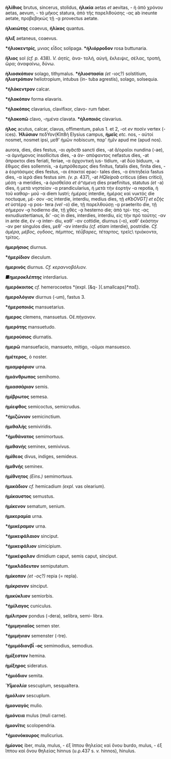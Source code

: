 **ἠλίθιος** brutus, sincerus, stolidus, **ἡλικία** aetas *et* aevitas, -
ἠ ἀπὸ χρόνου aetas, aevum, - τὸ μῆκος statura, ἀπὸ τῆς παρελθούσης -ας
ab ineunte aetate, προβεβηκὡς τῇ -ᾳ provectus aetate.

**ἡλικιώτης** coaevus, **ἡλίκος** quantus.

**ἡλιξ** aetaneus, coaevus.

**\*ἡλιοκεντρίς**, μνιας εἶδος solipaga. **\*ἡλιόρροδον** rosa
buttunaria.

**ἥλιος** sol *(cf. p.* 438). *V. άητίς,* ἀνα- τολή, αὐγή, ἔκλειψις,
σέλας, τροπή, ὥρα; ἀναφαίνω, δύνω.

**ἡλιοσκόπιον** solago, tithymalus. **\*ἡλιοστασία** *(et* -ιος?)
solstitium, **ἡλιοτρόπιον** heliotropium, intubus (in- tuba agrestis),
solago, solsequia.

**\*ἡλόκεντρον** calcar.

**\*ἡλοκόπον** forma elavaris.

**\*ἡλοκόπος** clavarius, clavifixor, clavo- rum faber.

**\*ἡλοκοπῶ** clavo, -ημένα clavata. **\*ἡλοποιός** clavarius.

**ἡλος** acutus, calcar, clavus, offimentum, palus 1. et 2, -ot *ev*
ποσίν vertex (-ices). **Ἡλύσιον** πεδΥον(Κἴπ8ἡ Elysius campus, **ἡμεῖς**
*etc.* nos, - αὐτοί nosmet, nosmet ipsi, μεθ' ἡμῶν nobiscum, παρ' ἠμῖν
apud me (apud nos).

aurora, dies, dies festus, -αι *aybctb* sancti dies, -at ἄ/οραῖοι
nundina (-ae), -α ἀμνήμονος insollicitus dies, -a ἀν- απόφαντος
nefastus dies, -at ἄπρακτοι dies feriati, feriae, -α ἀρχοντική ius-
tidium, -at δύο biduum, -a ἔθιμος dies sollemnis, -a ἐμπρόθεσμος dies
finitus, fatalis dies, finita dies, -a ἑορτάσιμος dies festus, -αι
ἐπακταί epac- tales dies, -α ἐπιτηδεία fastus dies, -α ἱερά dies
festus *sim. (v. p.* 437), -at *HQleipob* criticus (dies critici),
μέση -a meridies, -a ὁρισθεῖσα *et ά\^σμενη* dies praefinitus,
statutus *(et* -a) dies, ἡ μετὰ νηστείαν -α prandicularius, ἡ μετὰ τἡν
ἑορτὴν -α repotia, ἡ τοῦ καθαρ- μοῦ -α diem lustri; ἡμέρας interdie,
ἡμέρας καὶ νυκτός die noctuque, μέ- σον -ας interdie, interdiu, medius
dies, τῇ *eKbOVGT] et εζής et* ὑστέρᾳ -ᾳ pos- tera *(vel* -o) die, τῇ
παρελθούσῃ -ᾳ praeterito die, τῇ σήμερον -ᾳ hodierno die, τῇ χθὲς -ᾳ
hesterno die; ἀπὸ τρί- της -ας exnudiustertianus, δι' -ας in dies,
interdies, interdiu, εἰς τἡν πρὸ ταύτης -αν in ante die, έν -ᾳ inter-
diu, καθ' -αν cottidie, diurnus (-o), καθ' ἑκάστην -αν per singulos
dies, μεθ' -αν interdiu *(cf. etiam* interdie), postridie. *Cf. άμέρα,
μέβος, ογδοος, πέμπτος, τέΰβαρες, τέταρτος,* τρεῖς\\ τριάκοντα,
τρίτος.

**ἡμερήσιος** diurnus.

**\*ἡμερίδιον** dieculum.

**ἡμερινός** diurnus. *Cf. κεραννοβόλιον.*

***■ημεροκλέπτης*** interdiarius.

**ἡμερόκοιτος** *cf.* hemerocoetos *(expl. [&q- ]{.smallcaps}*παξ).

**ἡμερολόγιον** diurnus (-um), fastus 3.

**\*ἡμεροποιός** mansuetarius.

**ἡμερος** clemens, mansuetus. Οἔ.πήγανον.

**ἡμερότης** mansuetudo.

**ἡμερούσιος** diurnatis.

**ἡμερῶ** mansuefacio, mansueto, mitigo, -οῦμαι mansuesco.

**ἡμέτερος**, ὁ noster.

**ημιαμφόριον** urna.

**ἡμιάνθρωπος** semihomo.

**ἡμιασσάριον** semis.

**ἡμίβρωτος** semesa.

**ἡμίεφθος** semicoctus, semicrudus.

**\*ἡμιζώνιον** semicinctium.

**ἡμιθαλής** semiviridis.

**\*ἡμιθάνατος** semimortuus.

**ἡμιθανἡς** seminex, semivivus.

**ἡμίθεος** divus, indiges, semideus.

**ἡμιθνής** seminex.

**ἡμίθνητος** *(Eins.)* semimortuus.

**ἡμικάδιον** *cf.* hemicadium *(expl.* vas olearium).

**ἡμίκαυστος** semustus.

**ἡμίκενον** sematum, senium.

**ἡμικεραμία** urna.

**\*ἡμικέραμον** urna.

**\*ἡμικεφάλαιον** sinciput.

**\*ἡμικεφάλιον** simicipium.

**\*ἡμικέφαλον** dimidium caput, semis caput, sinciput.

**\*ἡμικλάδευτον** semiputatum.

**ἡμίκοπον** *(et -ος?)* repia (= repla).

**ἡμίκρανον** sinciput.

**ἡμικύκλιον** semiorbis.

**\*ἡμίλαγος** cuniculus.

**ἡμίλιτρον** pondus (-dera), selibra, semi- libra.

**\*ἡμιμηνιαῖος** semen ster.

**\*ἡμιμἡνιον** semenster (-tre).

**\*ἡμιμόδιονβἶ -ος** semimodius, semodius.

**ἡμίξεστον** hemina.

**ἡμίξηρος** sideratus.

**\*ἡμιόδιον** semita.

***Ύΐμεολία*** sescuplum, sesqualtera.

**ἡμιόλιον** sescuplum.

**ἡμιοναγός** mulio.

**ἡμιόνεια** mulus (muli carne).

**ἡμιονῖτις** scolopendria.

**\*ἡμιονόκουρος** mulicurius.

**ἡμίονος** iber, mula, mulus, - έξ ἵππου θηλείας καὶ ὄνου burdo,
mulus, - έξ ἵππου καὶ ὄνου θηλείας hinnus (υ.ρ.437 s. *v.* hinnos),
hinulus.
